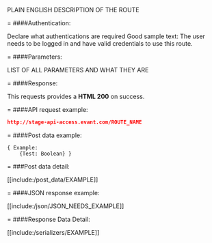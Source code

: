 <!-- --- title: NAME OF THE ROUTE -->

PLAIN ENGLISH DESCRIPTION OF THE ROUTE

=
####Authentication:

Declare what authentications are required
Good sample text: The user needs to be logged in and have valid credentials to use this route.

=
####Parameters:

LIST OF ALL PARAMETERS AND WHAT THEY ARE

=
####Response:

This requests provides a <strong>HTML 200</strong> on success.

=
####API request example:
```json
http://stage-api-access.evant.com/ROUTE_NAME
```

=
####Post data example:
```
{ Example: 
	{Test: Boolean} }
```
 
=
###Post data detail:

[[include:/post_data/EXAMPLE]]

=
####JSON response example:

[[include:/json/JSON_NEEDS_EXAMPLE]]

=
####Response Data Detail:

[[include:/serializers/EXAMPLE]]